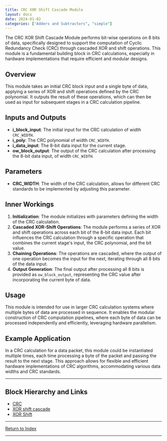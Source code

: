 ```yaml
---
title: CRC XOR Shift Cascade Module
layout: docs
date: 2024-01-02
categories: ["Adders and Subtractors", "simple"]
---
```


The CRC XOR Shift Cascade Module performs bit-wise operations on 8 bits of data, specifically designed to support the computation of Cyclic Redundancy Check (CRC) through cascaded XOR and shift operations. This module is a fundamental building block in CRC calculations, especially in hardware implementations that require efficient and modular designs.

## Overview

This module takes an initial CRC block input and a single byte of data, applying a series of XOR and shift operations defined by the CRC polynomial. It outputs the result of these operations, which can then be used as input for subsequent stages in a CRC calculation pipeline.

## Inputs and Outputs

- **i_block_input**: The initial input for the CRC calculation of width `CRC_WIDTH`.
- **i_poly**: The CRC polynomial of width `CRC_WIDTH`.
- **i_data_input**: The 8-bit data input for the current stage.
- **ow_block_output**: The output of the CRC calculation after processing the 8-bit data input, of width `CRC_WIDTH`.

## Parameters

- **CRC_WIDTH**: The width of the CRC calculation, allows for different CRC standards to be implemented by adjusting this parameter.

## Inner Workings

1. **Initialization**: The module initializes with parameters defining the width of the CRC calculation.
2. **Cascaded XOR-Shift Operations**: The module performs a series of XOR and shift operations across each bit of the 8-bit data input. Each bit influences the CRC calculation through a specific operation that combines the current stage's input, the CRC polynomial, and the bit value.
3. **Chaining Operations**: The operations are cascaded, where the output of one operation becomes the input for the next, iterating through all 8 bits of the data input.
4. **Output Generation**: The final output after processing all 8 bits is provided as `ow_block_output`, representing the CRC value after incorporating the current byte of data.

## Usage

This module is intended for use in larger CRC calculation systems where multiple bytes of data are processed in sequence. It enables the modular construction of CRC computation pipelines, where each byte of data can be processed independently and efficiently, leveraging hardware parallelism.

## Example Application

In a CRC calculation for a data packet, this module could be instantiated multiple times, each time processing a byte of the packet and passing the result to the next stage. This approach allows for flexible and efficient hardware implementations of CRC algorithms, accommodating various data widths and CRC standards.

---

## Block Hierarchy and Links

- [CRC](fifo_async_div2)
- [XOR shift cascade](dataint_crc_xor_shift_cascade)
- [XOR Shift](dataint_crc_xor_shift)

---

[Return to Index](/docs/mark_down/rtl/)

---
